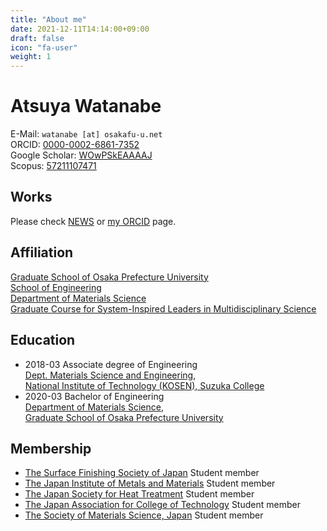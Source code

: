 ```yaml
---
title: "About me"
date: 2021-12-11T14:14:00+09:00
draft: false
icon: "fa-user"
weight: 1
---
```


# Atsuya Watanabe

E-Mail: `watanabe [at] osakafu-u.net`  
ORCID: [0000-0002-6861-7352](https://orcid.org/0000-0002-6861-7352)  
Google Scholar: [WOwPSkEAAAAJ](https://scholar.google.com/citations?hl=ja&user=WOwPSkEAAAAJ)  
Scopus: [57211107471](https://www.scopus.com/authid/detail.uri?authorId=57211107471)

## Works

Please check [NEWS](./post/news/) or [my ORCID](https://orcid.org/0000-0002-6861-7352) page.

## Affiliation

[Graduate School of Osaka Prefecture University](https://www.osakafu-u.ac.jp/en/)  
[School of Engineering](http://www.eng.osakafu-u.ac.jp/english/)  
[Department of Materials Science](http://mtr1.osakafu-u.ac.jp/materials-eng/)  
[Graduate Course for System-Inspired Leaders in Multidisciplinary Science](http://sims-program.osakafu-u.ac.jp/eng/)

 ## Education

- 2018-03 Associate degree of Engineering  
[Dept. Materials Science and Engineering](https://www.suzuka-ct.ac.jp/mse),  
[National Institute of Technology (KOSEN), Suzuka College](https://www.suzuka-ct.ac.jp/english/)
- 2020-03 Bachelor of Engineering  
[Department of Materials Science](http://mtr1.osakafu-u.ac.jp/materials-eng/),  
[Graduate School of Osaka Prefecture University](https://www.osakafu-u.ac.jp/en/)  

## Membership
- [The Surface Finishing Society of Japan](https://www.sfj.or.jp) Student member
- [The Japan Institute of Metals and Materials](https://jim.or.jp/en/) Student member
- [The Japan Society for Heat Treatment](http://www.jsht.or.jp) Student member
- [The Japan Association for College of Technology](http://jact.sakura.ne.jp) Student member
- [The Society of Materials Science, Japan](https://www.jsms.jp/e-index.html) Student member

